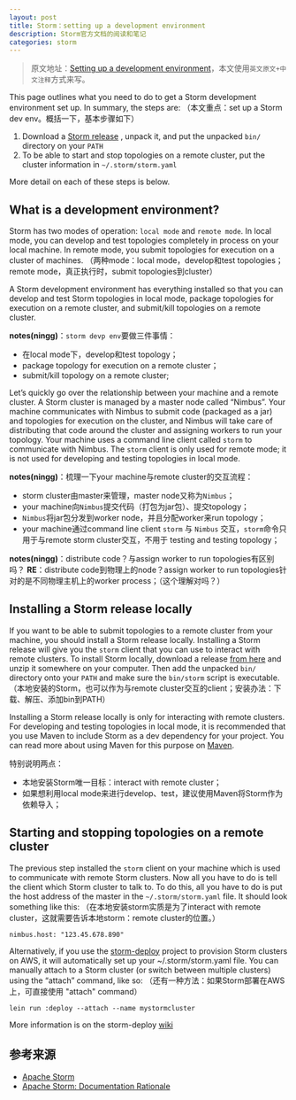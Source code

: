 ```yaml
---
layout: post
title: Storm：setting up a development environment
description: Storm官方文档的阅读和笔记
categories: storm
---
```


> 原文地址：[Setting up a development environment](http://storm.apache.org/documentation/Setting-up-development-environment.html)，本文使用`英文原文+中文注释`方式来写。

This page outlines what you need to do to get a Storm development environment set up. In summary, the steps are:
（本文重点：set up a Storm dev env。概括一下，基本步骤如下）

1. Download a [Storm release](http://storm.apache.org//downloads.html) , unpack it, and put the unpacked `bin/` directory on your `PATH`
1. To be able to start and stop topologies on a remote cluster, put the cluster information in `~/.storm/storm.yaml`

More detail on each of these steps is below.

## What is a development environment?

Storm has two modes of operation: `local mode` and `remote mode`. In local mode, you can develop and test topologies completely in process on your local machine. In remote mode, you submit topologies for execution on a cluster of machines.
（两种mode：local mode，develop和test topologies；remote mode，真正执行时，submit topologies到cluster）

A Storm development environment has everything installed so that you can develop and test Storm topologies in local mode, package topologies for execution on a remote cluster, and submit/kill topologies on a remote cluster.

**notes(ningg)**：`storm devp env`要做三件事情：

* 在local mode下，develop和test topology；
* package topology for execution on a remote cluster；
* submit/kill topology on a remote cluster;


Let’s quickly go over the relationship between your machine and a remote cluster. A Storm cluster is managed by a master node called “Nimbus”. Your machine communicates with Nimbus to submit code (packaged as a jar) and topologies for execution on the cluster, and Nimbus will take care of distributing that code around the cluster and assigning workers to run your topology. Your machine uses a command line client called `storm` to communicate with Nimbus. The `storm` client is only used for remote mode; it is not used for developing and testing topologies in local mode.

**notes(ningg)**：梳理一下your machine与remote cluster的交互流程：

* storm cluster由master来管理，master node又称为`Nimbus`；
* your machine向`Nimbus`提交代码（打包为jar包）、提交topology；
* `Nimbus`将jar包分发到worker node，并且分配worker来run topology；
* your machine通过command line client `storm` 与 `Nimbus` 交互，`storm`命令只用于与remote storm cluster交互，不用于 testing and testing topology；


**notes(ningg)**：distribute code？与assign worker to run topologies有区别吗？
**RE**：distribute code到物理上的node？assign worker to run topologies针对的是不同物理主机上的worker process；（这个理解对吗？）


## Installing a Storm release locally

If you want to be able to submit topologies to a remote cluster from your machine, you should install a Storm release locally. Installing a Storm release will give you the `storm` client that you can use to interact with remote clusters. To install Storm locally, download a release [from here](https://github.com/apache/incubator-storm/downloads) and unzip it somewhere on your computer. Then add the unpacked `bin/` directory onto your `PATH` and make sure the `bin/storm` script is executable.
（本地安装的Storm，也可以作为与remote cluster交互的client；安装办法：下载、解压、添加bin到PATH）

Installing a Storm release locally is only for interacting with remote clusters. For developing and testing topologies in local mode, it is recommended that you use Maven to include Storm as a dev dependency for your project. You can read more about using Maven for this purpose on [Maven](http://storm.apache.org/documentation/Maven.html).

特别说明两点：

* 本地安装Storm唯一目标：interact with remote cluster；
* 如果想利用local mode来进行develop、test，建议使用Maven将Storm作为依赖导入；

## Starting and stopping topologies on a remote cluster

The previous step installed the `storm` client on your machine which is used to communicate with remote Storm clusters. Now all you have to do is tell the client which Storm cluster to talk to. To do this, all you have to do is put the host address of the master in the `~/.storm/storm.yaml` file. It should look something like this:
（在本地安装storm实质是为了interact with remote cluster，这就需要告诉本地storm：remote cluster的位置。）

	nimbus.host: "123.45.678.890"

Alternatively, if you use the [storm-deploy](https://github.com/nathanmarz/storm-deploy) project to provision Storm clusters on AWS, it will automatically set up your ~/.storm/storm.yaml file. You can manually attach to a Storm cluster (or switch between multiple clusters) using the “attach” command, like so:
（还有一种方法：如果Storm部署在AWS上，可直接使用 "attach" command）

	lein run :deploy --attach --name mystormcluster

More information is on the storm-deploy [wiki](https://github.com/nathanmarz/storm-deploy/wiki)

## 参考来源

* [Apache Storm](http://storm.apache.org/)
* [Apache Storm: Documentation Rationale](http://storm.apache.org/documentation/Rationale.html)




[NingG]:    http://ningg.github.com  "NingG"
